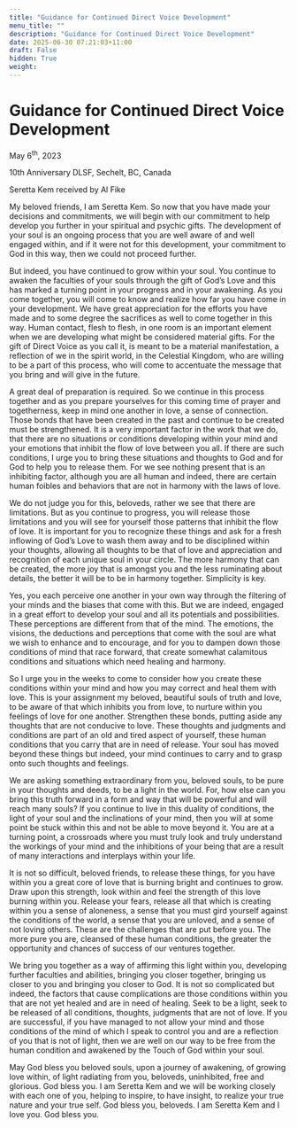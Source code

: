 ```yaml
---
title: "Guidance for Continued Direct Voice Development"
menu_title: ""
description: "Guidance for Continued Direct Voice Development"
date: 2025-06-30 07:21:03+11:00
draft: False
hidden: True
weight:
---
```

# Guidance for Continued Direct Voice Development

May 6<sup>th</sup>, 2023

10th Anniversary DLSF, Sechelt, BC, Canada

Seretta Kem received by Al Fike

My beloved friends, I am Seretta Kem.  So now that you have made your decisions and commitments, we will begin with our commitment to help develop you further in your spiritual and psychic gifts. The development of your soul is an ongoing process that you are well aware of and well engaged within, and if it were not for this development, your commitment to God in this way, then we could not proceed further.

But indeed, you have continued to grow within your soul. You continue to awaken the faculties of your souls through the gift of God’s Love and this has marked a turning point in your progress and in your awakening.  As you come together, you will come to know and realize how far you have come in your development. We have great appreciation for the efforts you have made and to some degree the sacrifices as well to come together in this way. Human contact, flesh to flesh, in one room is an important element when we are developing what might be considered material gifts. For the gift of Direct Voice as you call it, is meant to be a material manifestation, a reflection of we in the spirit world, in the Celestial Kingdom, who are willing to be a part of this process, who will come to accentuate the message that you bring and will give in the future.

A great deal of preparation is required. So we continue in this process together and as you prepare yourselves for this coming time of prayer and togetherness, keep in mind one another in love, a sense of connection. Those bonds that have been created in the past and continue to be created must be strengthened. It is a very important factor in the work that we do, that there are no situations or conditions developing within your mind and your emotions that inhibit the flow of love between you all. If there are such conditions, I urge you to bring these situations and thoughts to God and for God to help you to release them. For we see nothing present that is an inhibiting factor, although you are all human and indeed, there are certain human foibles and behaviors that are not in harmony with the laws of love.

We do not judge you for this, beloveds, rather we see that there are limitations. But as you continue to progress, you will release those limitations and you will see for yourself those patterns that inhibit the flow of love. It is important for you to recognize these things and ask for a fresh inflowing of God’s Love to wash them away and to be disciplined within your thoughts, allowing all thoughts to be that of love and appreciation and recognition of each unique soul in your circle. The more harmony that can be created, the more joy that is amongst you and the less ruminating about details, the better it will be to be in harmony together. Simplicity is key.

Yes, you each perceive one another in your own way through the filtering of your minds and the biases that come with this. But we are indeed, engaged in a great effort to develop your soul and all its potentials and possibilities. These perceptions are different from that of the mind. The emotions, the visions, the deductions and perceptions that come with the soul are what we wish to enhance and to encourage, and for you to dampen down those conditions of mind that race forward, that create somewhat calamitous conditions and situations which need healing and harmony.

So I urge you in the weeks to come to consider how you create these conditions within your mind and how you may correct and heal them with love. This is your assignment my beloved, beautiful souls of truth and love, to be aware of that which inhibits you from love, to nurture within you feelings of love for one another. Strengthen these bonds, putting aside any thoughts that are not conducive to love. These thoughts and judgments and conditions are part of an old and tired aspect of yourself, these human conditions that you carry that are in need of release. Your soul has moved beyond these things but indeed, your mind continues to carry and to grasp onto such thoughts and feelings.

We are asking something extraordinary from you, beloved souls, to be pure in your thoughts and deeds, to be a light in the world. For, how else can you bring this truth forward in a form and way that will be powerful and will reach many souls? If you continue to live in this duality of conditions, the light of your soul and the inclinations of your mind, then you will at some point be stuck within this and not be able to move beyond it. You are at a turning point, a crossroads where you must truly look and truly understand the workings of your mind and the inhibitions of your being that are a result of many interactions and interplays within your life.

It is not so difficult, beloved friends, to release these things, for you have within you a great core of love that is burning bright and continues to grow. Draw upon this strength, look within and feel the strength of this love burning within you. Release your fears, release all that which is creating within you a sense of aloneness, a sense that you must gird yourself against the conditions of the world, a sense that you are unloved, and a sense of not loving others. These are the challenges that are put before you. The more pure you are, cleansed of these human conditions, the greater the opportunity and chances of success of our ventures together.

We bring you together as a way of affirming this light within you, developing further faculties and abilities, bringing you closer together, bringing us closer to you and bringing you closer to God. It is not so complicated but indeed, the factors that cause complications are those conditions within you that are not yet healed and are in need of healing. Seek to be a light, seek to be released of all conditions, thoughts, judgments that are not of love. If you are successful, if you have managed to not allow your mind and those conditions of the mind of which I speak to control you and are a reflection of you that is not of light, then we are well on our way to be free from the human condition and awakened by the Touch of God within your soul.

May God bless you beloved souls, upon a journey of awakening, of growing love within, of light radiating from you, beloveds, uninhibited, free and glorious. God bless you. I am Seretta Kem and we will be working closely with each one of you, helping to inspire, to have insight, to realize your true nature and your true self. God bless you, beloveds. I am Seretta Kem and I love you. God bless you.
